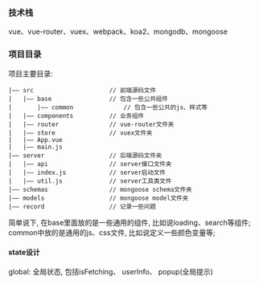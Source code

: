 ### 技术栈

vue、vue-router、vuex、webpack、koa2、mongodb、mongoose

### 项目目录

项目主要目录:
```
|—— src                     // 前端源码文件
|   |—— base                // 包含一些公共组件
|		|—— common              // 包含一些公共的js、样式等
|   |—— components          // 业务组件
|   |—— router              // vue-router文件夹
|   |—— store               // vuex文件夹
|   |—— App.vue           
|   |—— main.js
|—— server                  // 后端源码文件夹
|   |—— api                 // server接口文件夹
|   |—— index.js            // server启动文件
|   |—— util.js             // server工具类文件
|—— schemas                 // mongoose schema文件夹
|—— models                  // mongoose model文件夹
|—— record                  // 记录一些问题
```

简单说下, 在base里面放的是一些通用的组件, 比如说loading、search等组件; common中放的是通用的js、css文件, 比如说定义一些颜色变量等; 

#### state设计

global: 全局状态, 包括isFetching、 userInfo、 popup(全局提示)
